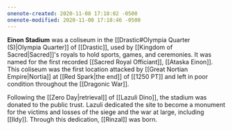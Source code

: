 ```yaml
---
onenote-created: 2020-11-08 17:18:02 -0500
onenote-modified: 2020-11-08 17:18:46 -0500
---
```

**Einon Stadium** was a coliseum in the [[Drastic#Olympia Quarter (S)|Olympia Quarter]] of [[Drastic]], used by [[Kingdom of Sacred|Sacred]]'s royals to hold sports, games, and ceremonies. It was named for the first recorded [[Sacred Royal Officiant]], [[Ataska Einon]]. This coliseum was the first location attacked by [[Great Nortian Empire|Nortia]] at [[Red Spark|the end]] of [[1250 PT]] and left in poor condition throughout the [[Dragonic War]]. 

Following the [[Zero Day|retrieval]] of [[Lazuli Dino]], the stadium was donated to the public trust. Lazuli dedicated the site to become a monument for the victims and losses of the siege and the war at large, including [[Ildy]]. Through this dedication, [[Rinzal]] was born.